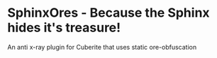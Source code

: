 SphinxOres - Because the Sphinx hides it's treasure!
==========

An anti x-ray plugin for Cuberite that uses static ore-obfuscation
